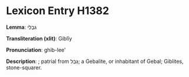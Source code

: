 # Lexicon Entry H1382

**Lemma**: גִּבְלִי

**Transliteration (xlit)**: Giblîy

**Pronunciation**: ghib-lee'

**Description**:
; patrial from גְּבַל; a Gebalite, or inhabitant of Gebal; Giblites, stone-squarer.
